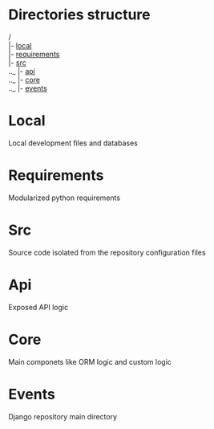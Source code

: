 # Directories structure
/ \
|- [local](#Local) \
|- [requirements](#Requirements) \
|- [src](#Src) \
.._ |- [api](#Api) \
.._ |- [core](#Core) \
.._ |- [events](#Events)

# Local
Local development files and databases
# Requirements
Modularized python requirements
# Src
Source code isolated from the repository configuration files
# Api
Exposed API logic
# Core
Main componets like ORM logic and custom logic
# Events
Django repository main directory